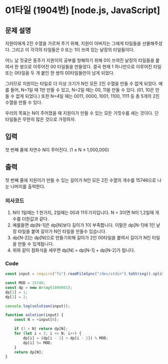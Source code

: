 # 01타일 (1904번) [node.js, JavaScript] 

## 문제 설명
지원이에게 2진 수열을 가르쳐 주기 위해, 지원이 아버지는 그에게 타일들을 선물해주셨다. 그리고 이 각각의 타일들은 0 또는 1이 쓰여 있는 낱장의 타일들이다.

어느 날 짓궂은 동주가 지원이의 공부를 방해하기 위해 0이 쓰여진 낱장의 타일들을 붙여서 한 쌍으로 이루어진 00 타일들을 만들었다. 결국 현재 1 하나만으로 이루어진 타일 또는 0타일을 두 개 붙인 한 쌍의 00타일들만이 남게 되었다.

그러므로 지원이는 타일로 더 이상 크기가 N인 모든 2진 수열을 만들 수 없게 되었다. 예를 들어, N=1일 때 1만 만들 수 있고, N=2일 때는 00, 11을 만들 수 있다. (01, 10은 만들 수 없게 되었다.) 또한 N=4일 때는 0011, 0000, 1001, 1100, 1111 등 총 5개의 2진 수열을 만들 수 있다.

우리의 목표는 N이 주어졌을 때 지원이가 만들 수 있는 모든 가짓수를 세는 것이다. 단 타일들은 무한히 많은 것으로 가정하자.

## 입력
첫 번째 줄에 자연수 N이 주어진다. (1 ≤ N ≤ 1,000,000)

## 출력
첫 번째 줄에 지원이가 만들 수 있는 길이가 N인 모든 2진 수열의 개수를 15746으로 나눈 나머지를 출력한다.


### 의사코드 
1. N이 1일때는 1 한가지, 2일때는 00과 11두가지입니다. N = 3이면 N이 1,2일때 개수를 더한값과 같다.
2. 예를들면 dp[N-1]은 dp[N]보다 길이가 1이 부족합니다. 이말은 dp[N-1]에 1인 낱장 타일을 붙여 길이가 N인 타일을 만들수 있습니다.
3. dp[N-2]는 dp[N]으로 만들기위해 길이가 2인 00타일을 붙여서 길이가 N인 타일을 만들 수 있게됩니다.
4. 위와 같이 점화식을 세우면 dp[N] = dp[N-1] + dp[N-2]가 됩니다. 

### Code
```js
const input = require("fs").readFileSync("/dev/stdin").toString().split("\n"); 

const MOD = 15746;
const dp = new Array(1000001);
dp[1] = 1;
dp[2] = 2;

console.log(solution(input));

function solution(input) {
    const N = +input[0];

    if (3 > N) return dp[N];
    for (let i = 3; i <= N; i++) {
        dp[i] = (dp[i - 1] + dp[i - 2]) % MOD;
        dp[i] %= MOD;
    }
    return dp[N];
}
```
